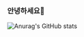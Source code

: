 ### 안녕하세요👋

![Anurag's GitHub stats](https://github-readme-stats.vercel.app/api?username=InjunJo&show_icons=true&theme=cobalt)  

<!--
**InjunJo/InjunJo** is a ✨ _special_ ✨ repository because its `README.md` (this file) appears on your GitHub profile.

Here are some ideas to get you started:

 

- 🔭 I’m currently working on ...
- 🌱 I’m currently learning ...
- 👯 I’m looking to collaborate on ...
- 🤔 I’m looking for help with ...
- 💬 Ask me about ...
- 📫 How to reach me: ...
- 😄 Pronouns: ...
- ⚡ Fun fact: ...
-->
